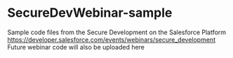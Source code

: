 # SecureDevWebinar-sample
Sample code files from the Secure Development on the Salesforce Platform
https://developer.salesforce.com/events/webinars/secure_development
Future webinar code will also be uploaded here